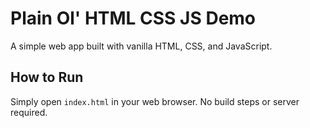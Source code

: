 # Plain Ol' HTML CSS JS Demo

A simple web app built with vanilla HTML, CSS, and JavaScript.

## How to Run

Simply open `index.html` in your web browser. No build steps or server required.
